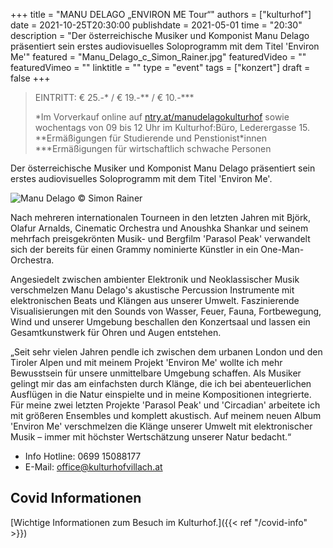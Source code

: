 +++
title = "MANU DELAGO „ENVIRON ME Tour“"
authors = ["kulturhof"]
date = 2021-10-25T20:30:00
publishdate = 2021-05-01
time = "20:30"
description = "Der österreichische Musiker und Komponist Manu Delago präsentiert sein erstes audiovisuelles Soloprogramm mit dem Titel 'Environ Me'"
featured = "Manu_Delago_c_Simon_Rainer.jpg"
featuredVideo = ""
featuredVimeo = ""
linktitle = ""
type = "event"
tags = ["konzert"]
draft = false
+++

>
> EINTRITT: € 25.-\* / € 19.-\*\* / € 10.-\*\*\*
>
> \*Im Vorverkauf online auf [ntry.at/manudelagokulturhof](https://ntry.at/manudelagokulturhof) sowie wochentags von 09 bis 12 Uhr im Kulturhof:Büro, Lederergasse 15.
> \*\*Ermäßigungen für Studierende und Penstionist\*innen
> \*\*\*Ermäßigungen für wirtschaftlich schwache Personen


Der österreichische Musiker und Komponist Manu Delago präsentiert sein erstes audiovisuelles Soloprogramm mit dem Titel 'Environ Me'.

![Manu Delago](/img/events/2021-10-25_manudelago_environme_cover_1500x1500px_DIGITAL.jpg)
© Simon Rainer

Nach mehreren internationalen Tourneen in den letzten Jahren mit Björk, Olafur Arnalds, Cinematic Orchestra und Anoushka Shankar und seinem mehrfach preisgekrönten Musik- und Bergfilm 'Parasol Peak' verwandelt sich der bereits für einen Grammy nominierte Künstler in ein One-Man-Orchestra.

Angesiedelt zwischen ambienter Elektronik und Neoklassischer Musik verschmelzen Manu Delago's akustische Percussion Instrumente mit elektronischen Beats und Klängen aus unserer Umwelt. Faszinierende Visualisierungen mit den Sounds von Wasser, Feuer, Fauna, Fortbewegung, Wind und unserer Umgebung beschallen den Konzertsaal und lassen ein Gesamtkunstwerk für Ohren und Augen entstehen.

„Seit sehr vielen Jahren pendle ich zwischen dem urbanen London und den Tiroler Alpen und mit meinem Projekt 'Environ Me' wollte ich mehr Bewusstsein für unsere unmittelbare Umgebung schaffen. Als Musiker gelingt mir das am einfachsten durch Klänge, die ich bei abenteuerlichen Ausflügen in die Natur einspielte und in meine Kompositionen integrierte. Für meine zwei letzten Projekte 'Parasol Peak' und 'Circadian' arbeitete ich mit größeren Ensembles und komplett akustisch. Auf meinem neuen Album 'Environ Me' verschmelzen die Klänge unserer Umwelt mit elektronischer Musik – immer mit höchster Wertschätzung unserer Natur bedacht.“

 
- Info Hotline: 0699 15088177 
- E-Mail: office@kulturhofvillach.at

## Covid Informationen

[Wichtige Informationen zum Besuch im Kulturhof.]({{< ref "/covid-info" >}})
